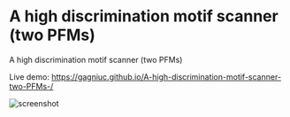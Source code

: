 # A high discrimination motif scanner (two PFMs)
A high discrimination motif scanner (two PFMs)

Live demo: https://gagniuc.github.io/A-high-discrimination-motif-scanner-two-PFMs-/

![screenshot](https://github.com/Gagniuc/A-high-discrimination-motif-scanner-two-PFMs-/blob/main/%5BG%5D%20A%20high%20discrimination%20motif%20scanner%20(two%20PFMs).png)
